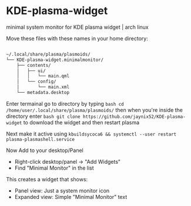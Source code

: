 # KDE-plasma-widget
minimal system monitor for KDE plasma widget | arch linux 

Move these files with these names in your home directory:

```bash

~/.local/share/plasma/plasmoids/
└── KDE-plasma-widget.minimalmonitor/
    ├── contents/
    │   ├── ui/
    │   │   └── main.qml
    │   └── config/
    │       └── main.xml
    └── metadata.desktop
```

Enter termainal go to directory by typing ```bash cd /home/user/.local/share/plasma/plasmoids/```
then when you're inside the directory enter ```bash git clone https://github.com/jaynix52/KDE-plasma-widget``` 
to download the widget and then restart plasma 

Next make it active using ```kbuildsycoca6 && systemctl --user restart plasma-plasmashell.service```

Now Add to your desktop/Panel 
   - Right-click desktop/panel → "Add Widgets"
   - Find "Minimal Monitor" in the list
    
This creates a widget that shows:

 -  Panel view: Just a system monitor icon
 -  Expanded view: Simple "Minimal Monitor" text
